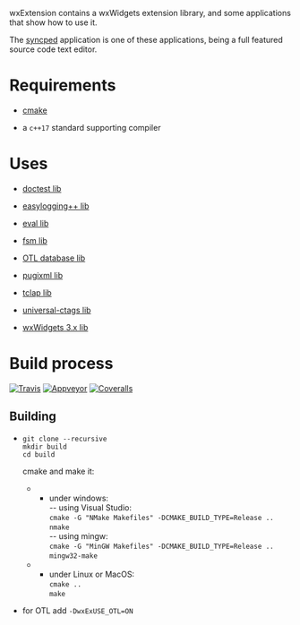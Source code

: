 wxExtension contains a wxWidgets extension library, 
and some applications that show how to use it.

The [syncped](http://sourceforge.net/projects/syncped) application is 
one of these applications, being a full featured source code text editor. 

# Requirements

- [cmake](http://www.cmake.org/)    

- a `c++17` standard supporting compiler    

# Uses

- [doctest lib](https://github.com/onqtam/doctest)    

- [easylogging++ lib](https://github.com/muflihun/easyloggingpp)    

- [eval lib](https://github.com/r-lyeh/eval)    

- [fsm lib](https://github.com/eglimi/cppfsm)    

- [OTL database lib](http://otl.sourceforge.net/)    

- [pugixml lib](https://github.com/zeux/pugixml)    

- [tclap lib](http://tclap.sourceforge.net/)    

- [universal-ctags lib](https://github.com/universal-ctags/ctags)    

- [wxWidgets 3.x lib](https://github.com/antonvw/wxWidgets/)

# Build process 

  [![Travis](https://travis-ci.org/antonvw/wxExtension.png?branch=master)](https://travis-ci.org/antonvw/wxExtension)
  [![Appveyor](https://ci.appveyor.com/api/projects/status/x3jm519fq1i407a6?svg=true)](https://ci.appveyor.com/project/antonvw/wxextension)
  [![Coveralls](https://coveralls.io/repos/antonvw/wxExtension/badge.svg?branch=master&service=github)](https://coveralls.io/github/antonvw/wxExtension?branch=master)   

## Building

- `git clone --recursive`   
  `mkdir build`   
  `cd build`   

  cmake and make it:    
  - - under windows:   
      -- using Visual Studio:   
        `cmake -G "NMake Makefiles" -DCMAKE_BUILD_TYPE=Release ..`   
        `nmake`   
      -- using mingw:   
        `cmake -G "MinGW Makefiles" -DCMAKE_BUILD_TYPE=Release ..`   
        `mingw32-make`   
    
  - - under Linux or MacOS:   
      `cmake ..`   
      `make`   

- for OTL add `-DwxExUSE_OTL=ON`    
